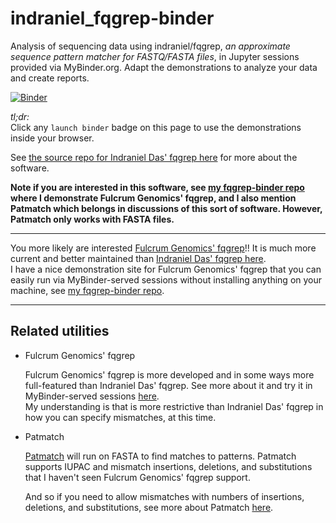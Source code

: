 
# indraniel_fqgrep-binder
Analysis of sequencing data using indraniel/fqgrep, *an approximate sequence pattern matcher for FASTQ/FASTA files*, in Jupyter sessions provided via MyBinder.org. Adapt the demonstrations to analyze your data and create reports.

[![Binder](https://mybinder.org/badge_logo.svg)](https://mybinder.org/v2/gh/fomightez/indraniel_fqgrep-binder/HEAD?urlpath=%2Flab%2Ftree%2FDemonstrate+indraniel+fqgrep.ipynb)


*tl;dr:*  
Click any `launch binder` badge on this page to use the demonstrations inside your browser.

See [the source repo for Indraniel Das' fqgrep here](https://github.com/indraniel/fqgrep) for more about the software.

**Note if you are interested in this software, see [my fqgrep-binder repo](https://github.com/fomightez/fqgrep-binder) where I demonstrate Fulcrum Genomics' fqgrep, and I also mention Patmatch which belongs in discussions of this sort of software. However, Patmatch only works with FASTA files.**

------------------

You more likely are interested [Fulcrum Genomics' fqgrep](https://github.com/fulcrumgenomics/fqgrep)!! It is much more current and better maintained than [Indraniel Das' fqgrep here](https://github.com/indraniel/fqgrep).  
I have a nice demonstration site for Fulcrum Genomics' fqgrep that you can easily run via MyBinder-served sessions without installing anything on your machine, see [my fqgrep-binder repo](https://github.com/fomightez/fqgrep-binder).


------------------

## Related utilities

- Fulcrum Genomics' fqgrep

	Fulcrum Genomics' fqgrep is more developed and in some ways more full-featured than Indraniel Das' fqgrep.
	See more about it and try it in MyBinder-served sessions [here](https://github.com/fomightez/fqgrep-binder).  
	My understanding is that is more restrictive than Indraniel Das' fqgrep in how you can specify mismatches, at this time.

- Patmatch

	[Patmatch](https://github.com/fomightez/patmatch-binder) will run on FASTA to find matches to patterns. Patmatch supports IUPAC and mismatch insertions, deletions, and substitutions that I haven't seen Fulcrum Genomics' fqgrep support. 

	And so if you need to allow mismatches with numbers of insertions, deletions, and substitutions, see more about Patmatch [here](https://github.com/fomightez/patmatch-binder).


